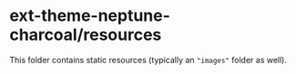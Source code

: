 # ext-theme-neptune-charcoal/resources

This folder contains static resources (typically an `"images"` folder as well).
